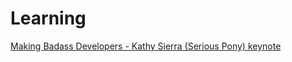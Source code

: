 # Learning

[Making Badass Developers - Kathy Sierra (Serious Pony) keynote
](https://youtu.be/FKTxC9pl-WM)
